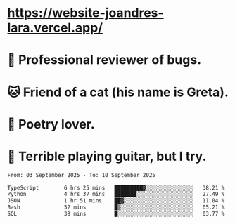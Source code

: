 # https://website-joandres-lara.vercel.app/
# 🐛 Professional reviewer of bugs.
# 🐱 Friend of a cat (his name is Greta).
# 📜 Poetry lover.
# 🎸 Terrible playing guitar, but I try.

<!--START_SECTION:waka-->

```txt
From: 03 September 2025 - To: 10 September 2025

TypeScript        6 hrs 25 mins   █████████▓░░░░░░░░░░░░░░░   38.21 %
Python            4 hrs 37 mins   ███████░░░░░░░░░░░░░░░░░░   27.49 %
JSON              1 hr 51 mins    ██▓░░░░░░░░░░░░░░░░░░░░░░   11.04 %
Bash              52 mins         █▒░░░░░░░░░░░░░░░░░░░░░░░   05.21 %
SQL               38 mins         █░░░░░░░░░░░░░░░░░░░░░░░░   03.77 %
```

<!--END_SECTION:waka-->
